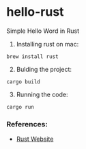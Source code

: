 # hello-rust
Simple Hello Word in Rust

1. Installing rust on mac: 
~~~shell
brew install rust
~~~
2. Bulding the project:
~~~shell
cargo build
~~~
3. Running the code:
~~~shell
cargo run
~~~

### References:
* [Rust Website](https://www.rust-lang.org/learn/get-started)
